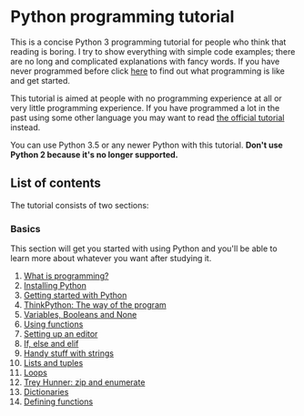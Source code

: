 # Python programming tutorial

This is a concise Python 3 programming tutorial for people who think
that reading is boring. I try to show everything with simple code
examples; there are no long and complicated explanations with fancy
words. If you have never programmed before click
[here](basics/what-is-programming.md) to find out what programming is
like and get started.

This tutorial is aimed at people with no programming experience at all
or very little programming experience. If you have programmed a lot in
the past using some other language you may want to read [the official
tutorial](https://docs.python.org/3/tutorial/) instead.

You can use Python 3.5 or any newer Python with this tutorial. **Don't
use Python 2 because it's no longer supported.**

## List of contents

The tutorial consists of two sections:

### Basics

This section will get you started with using Python and you'll be able
to learn more about whatever you want after studying it.

1. [What is programming?](basics/what-is-programming.md)
2. [Installing Python](basics/installing-python.md)
3. [Getting started with Python](basics/getting-started.md)
4. [ThinkPython: The way of the program](basics/the-way-of-the-program.md)
5. [Variables, Booleans and None](basics/variables.md)
6. [Using functions](basics/using-functions.md)
7. [Setting up an editor](basics/editor-setup.md)
8. [If, else and elif](basics/if.md)
9. [Handy stuff with strings](basics/handy-stuff-strings.md)
10. [Lists and tuples](basics/lists-and-tuples.md)
11. [Loops](basics/loops.md)
12. [Trey Hunner: zip and enumerate](basics/trey-hunner-zip-and-enumerate.md)
13. [Dictionaries](basics/dicts.md)
14. [Defining functions](basics/defining-functions.md)